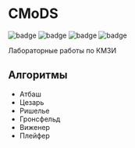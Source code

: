 # CMoDS
![badge](https://img.shields.io/github/actions/workflow/status/daniilbatalov/CMoDS/main.yml)
![badge](https://img.shields.io/endpoint?url=https://gist.githubusercontent.com/daniilbatalov/ae8c2bc1a7c8ee405589fe1b957d532b/raw/)
![badge](https://img.shields.io/endpoint?url=https://gist.githubusercontent.com/daniilbatalov/a6f4b009d37f07b7b60a0c89c53cb0f7/raw/)
![badge](https://img.shields.io/endpoint?url=https://gist.githubusercontent.com/daniilbatalov/28e58807c82c4d18cfe7fa98e8618a7b/raw/)

Лабораторные работы по КМЗИ

## Алгоритмы

* Атбаш
* Цезарь
* Ришелье
* Гронсфельд
* Виженер
* Плейфер
